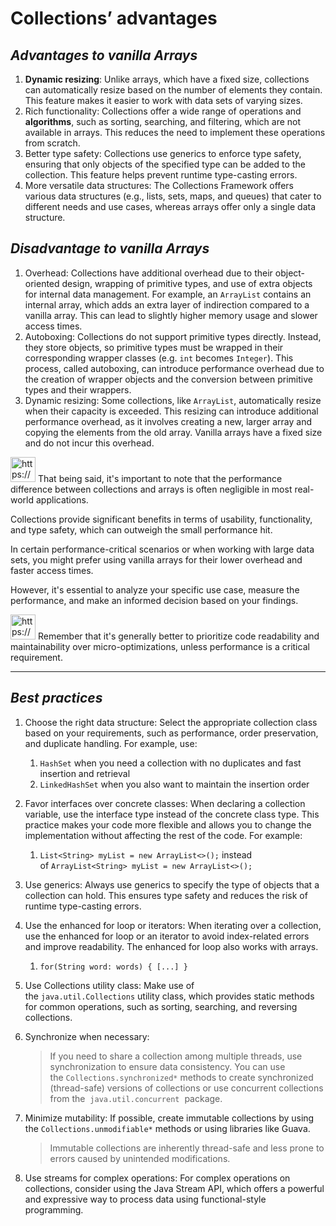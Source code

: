 # Collections’ advantages

## *Advantages to vanilla Arrays*

1. **Dynamic resizing**: Unlike arrays, which have a fixed size, collections can automatically resize based on the number of elements they contain. This feature makes it easier to work with data sets of varying sizes.
2. Rich functionality: Collections offer a wide range of operations and **algorithms**, such as sorting, searching, and filtering, which are not available in arrays. This reduces the need to implement these operations from scratch.
3. Better type safety: Collections use generics to enforce type safety, ensuring that only objects of the specified type can be added to the collection. This feature helps prevent runtime type-casting errors.
4. More versatile data structures: The Collections Framework offers various data structures (e.g., lists, sets, maps, and queues) that cater to different needs and use cases, whereas arrays offer only a single data structure.

## *Disadvantage to vanilla Arrays*

1. Overhead: Collections have additional overhead due to their object-oriented design, wrapping of primitive types, and use of extra objects for internal data management.
For example, an `ArrayList` contains an internal array, which adds an extra layer of indirection compared to a vanilla array. This can lead to slightly higher memory usage and slower access times.
2. Autoboxing: Collections do not support primitive types directly. Instead, they store objects, so primitive types must be wrapped in their corresponding wrapper classes (e.g. `int` becomes `Integer`).
This process, called autoboxing, can introduce performance overhead due to the creation of wrapper objects and the conversion between primitive types and their wrappers.
3. Dynamic resizing: Some collections, like `ArrayList`, automatically resize when their capacity is exceeded. This resizing can introduce additional performance overhead, as it involves creating a new, larger array and copying the elements from the old array. Vanilla arrays have a fixed size and do not incur this overhead.

<aside>
<img src="https://www.notion.so/icons/info-alternate_blue.svg" alt="https://www.notion.so/icons/info-alternate_blue.svg" width="40px" /> That being said, it's important to note that the performance difference between collections and arrays is often negligible in most real-world applications.

Collections provide significant benefits in terms of usability, functionality, and type safety, which can outweigh the small performance hit.

In certain performance-critical scenarios or when working with large data sets, you might prefer using vanilla arrays for their lower overhead and faster access times.

However, it's essential to analyze your specific use case, measure the performance, and make an informed decision based on your findings.

</aside>

<aside>
<img src="https://www.notion.so/icons/skull_purple.svg" alt="https://www.notion.so/icons/skull_purple.svg" width="40px" /> Remember that it's generally better to prioritize code readability and maintainability over micro-optimizations, unless performance is a critical requirement.

</aside>

---

## *Best practices*

1. Choose the right data structure: Select the appropriate collection class based on your requirements, such as performance, order preservation, and duplicate handling.
For example, use:
    1. `HashSet` when you need a collection with no duplicates and fast insertion and retrieval
    2. `LinkedHashSet` when you also want to maintain the insertion order
    
2. Favor interfaces over concrete classes: When declaring a collection variable, use the interface type instead of the concrete class type. This practice makes your code more flexible and allows you to change the implementation without affecting the rest of the code.
For example:
    1. `List<String> myList = new ArrayList<>();` instead of `ArrayList<String> myList = new ArrayList<>();`
    
3. Use generics: Always use generics to specify the type of objects that a collection can hold. This ensures type safety and reduces the risk of runtime type-casting errors.

4. Use the enhanced for loop or iterators: When iterating over a collection, use the enhanced for loop or an iterator to avoid index-related errors and improve readability. The enhanced for loop also works with arrays.
    1. `for(String word: words) { [...] }` 
    
5. Use Collections utility class: Make use of the `java.util.Collections` utility class, which provides static methods for common operations, such as sorting, searching, and reversing collections.

6. Synchronize when necessary:
    
    > If you need to share a collection among multiple threads, use synchronization to ensure data consistency.
    You can use the `Collections.synchronized*` methods to create synchronized (thread-safe) versions of collections or use concurrent collections from the  `java.util.concurrent`  package.
    > 
    
7. Minimize mutability: If possible, create immutable collections by using the `Collections.unmodifiable*` methods or using libraries like Guava.
    
    > Immutable collections are inherently thread-safe and less prone to errors caused by unintended modifications.
    > 
    
8. Use streams for complex operations: For complex operations on collections, consider using the Java Stream API, which offers a powerful and expressive way to process data using functional-style programming.